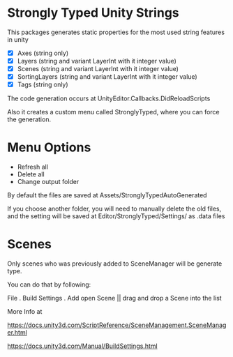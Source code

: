 # Strongly Typed Unity Strings

This packages generates static properties for the most used string features in unity

- [x] Axes (string only)
- [x] Layers (string and variant LayerInt with it integer value)
- [x] Scenes (string and variant LayerInt with it integer value)
- [x] SortingLayers (string and variant LayerInt with it integer value)
- [x] Tags (string only)

The code generation occurs at UnityEditor.Callbacks.DidReloadScripts

Also it creates a custom menu called StronglyTyped, where you can force the generation.

# Menu Options

- Refresh all
- Delete all
- Change output folder

By default the files are saved at Assets/StronglyTypedAutoGenerated

If you choose another folder, you will need to manually delete the old files, and the setting will be saved at Editor/StronglyTyped/Settings/ as .data files

# Scenes

Only scenes who was previously added to SceneManager will be generate type.

You can do that by following:

File . Build Settings . Add open Scene || drag and drop a Scene into the list

More Info at

https://docs.unity3d.com/ScriptReference/SceneManagement.SceneManager.html

https://docs.unity3d.com/Manual/BuildSettings.html
